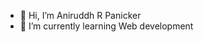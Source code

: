 - 👋 Hi, I’m Aniruddh R Panicker
- 🌱 I’m currently learning Web development

<!---
AniruddhRp/AniruddhRp is a ✨ special ✨ repository because its `README.md` (this file) appears on your GitHub profile.
You can click the Preview link to take a look at your changes.
--->
